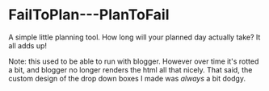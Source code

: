 # FailToPlan---PlanToFail
A simple little planning tool.  How long will your planned day actually take?  It all adds up!

Note: this used to be able to run with blogger.  However over time it's rotted a bit, and blogger no longer renders the html all that nicely.  That said, the custom design of the drop down boxes I made was *always* a bit dodgy.
